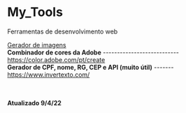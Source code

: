 # My_Tools
Ferramentas de desenvolvimento web


<a href='http://lorempixel.com.br/' target="_blank">Gerador de imagens</a> 
<br>
<b>Combinador de cores da Adobe</b> --------------------------- https://color.adobe.com/pt/create
<br>
<b>Gerador de CPF, nome, RG, CEP e API (muito útil)</b> ------- https://www.invertexto.com/






<br><br>
<b>Atualizado 9/4/22</b>
